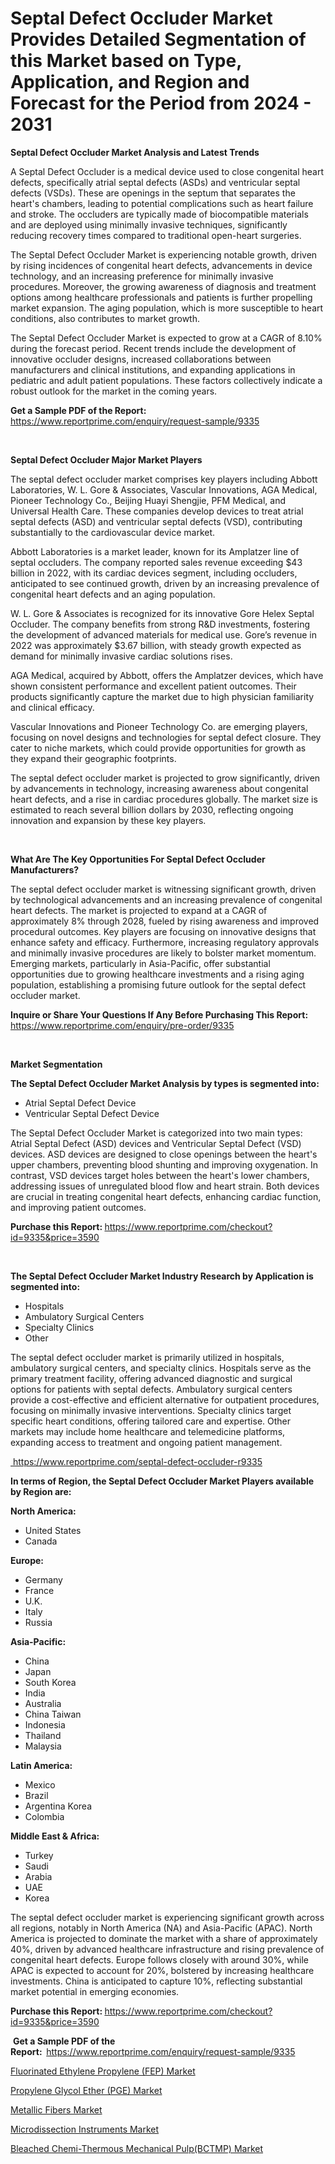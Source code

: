 <p><h1>Septal Defect Occluder Market Provides Detailed Segmentation of this Market based on Type, Application, and Region and Forecast for the Period from 2024 - 2031</h1></p><p><strong>Septal Defect Occluder Market Analysis and Latest Trends</strong></p>
<p><p>A Septal Defect Occluder is a medical device used to close congenital heart defects, specifically atrial septal defects (ASDs) and ventricular septal defects (VSDs). These are openings in the septum that separates the heart's chambers, leading to potential complications such as heart failure and stroke. The occluders are typically made of biocompatible materials and are deployed using minimally invasive techniques, significantly reducing recovery times compared to traditional open-heart surgeries.</p><p>The Septal Defect Occluder Market is experiencing notable growth, driven by rising incidences of congenital heart defects, advancements in device technology, and an increasing preference for minimally invasive procedures. Moreover, the growing awareness of diagnosis and treatment options among healthcare professionals and patients is further propelling market expansion. The aging population, which is more susceptible to heart conditions, also contributes to market growth. </p><p>The Septal Defect Occluder Market is expected to grow at a CAGR of 8.10% during the forecast period. Recent trends include the development of innovative occluder designs, increased collaborations between manufacturers and clinical institutions, and expanding applications in pediatric and adult patient populations. These factors collectively indicate a robust outlook for the market in the coming years.</p></p>
<p><strong>Get a Sample PDF of the Report:&nbsp;</strong> <a href="https://www.reportprime.com/enquiry/request-sample/9335">https://www.reportprime.com/enquiry/request-sample/9335</a></p>
<p>&nbsp;</p>
<p><strong>Septal Defect Occluder Major Market Players</strong></p>
<p><p>The septal defect occluder market comprises key players including Abbott Laboratories, W. L. Gore & Associates, Vascular Innovations, AGA Medical, Pioneer Technology Co., Beijing Huayi Shengjie, PFM Medical, and Universal Health Care. These companies develop devices to treat atrial septal defects (ASD) and ventricular septal defects (VSD), contributing substantially to the cardiovascular device market.</p><p>Abbott Laboratories is a market leader, known for its Amplatzer line of septal occluders. The company reported sales revenue exceeding $43 billion in 2022, with its cardiac devices segment, including occluders, anticipated to see continued growth, driven by an increasing prevalence of congenital heart defects and an aging population.</p><p>W. L. Gore & Associates is recognized for its innovative Gore Helex Septal Occluder. The company benefits from strong R&D investments, fostering the development of advanced materials for medical use. Gore’s revenue in 2022 was approximately $3.67 billion, with steady growth expected as demand for minimally invasive cardiac solutions rises.</p><p>AGA Medical, acquired by Abbott, offers the Amplatzer devices, which have shown consistent performance and excellent patient outcomes. Their products significantly capture the market due to high physician familiarity and clinical efficacy.</p><p>Vascular Innovations and Pioneer Technology Co. are emerging players, focusing on novel designs and technologies for septal defect closure. They cater to niche markets, which could provide opportunities for growth as they expand their geographic footprints.</p><p>The septal defect occluder market is projected to grow significantly, driven by advancements in technology, increasing awareness about congenital heart defects, and a rise in cardiac procedures globally. The market size is estimated to reach several billion dollars by 2030, reflecting ongoing innovation and expansion by these key players.</p></p>
<p>&nbsp;</p>
<p><strong>What Are The Key Opportunities For Septal Defect Occluder Manufacturers?</strong></p>
<p><p>The septal defect occluder market is witnessing significant growth, driven by technological advancements and an increasing prevalence of congenital heart defects. The market is projected to expand at a CAGR of approximately 8% through 2028, fueled by rising awareness and improved procedural outcomes. Key players are focusing on innovative designs that enhance safety and efficacy. Furthermore, increasing regulatory approvals and minimally invasive procedures are likely to bolster market momentum. Emerging markets, particularly in Asia-Pacific, offer substantial opportunities due to growing healthcare investments and a rising aging population, establishing a promising future outlook for the septal defect occluder market.</p></p>
<p><strong>Inquire or Share Your Questions If Any Before Purchasing This Report:</strong> <a href="https://www.reportprime.com/enquiry/pre-order/9335">https://www.reportprime.com/enquiry/pre-order/9335</a></p>
<p>&nbsp;</p>
<p><strong>Market Segmentation</strong></p>
<p><strong>The Septal Defect Occluder Market Analysis by types is segmented into:</strong></p>
<p><ul><li>Atrial Septal Defect Device</li><li>Ventricular Septal Defect Device</li></ul></p>
<p><p>The Septal Defect Occluder Market is categorized into two main types: Atrial Septal Defect (ASD) devices and Ventricular Septal Defect (VSD) devices. ASD devices are designed to close openings between the heart's upper chambers, preventing blood shunting and improving oxygenation. In contrast, VSD devices target holes between the heart's lower chambers, addressing issues of unregulated blood flow and heart strain. Both devices are crucial in treating congenital heart defects, enhancing cardiac function, and improving patient outcomes.</p></p>
<p><strong>Purchase this Report:&nbsp;</strong><a href="https://www.reportprime.com/checkout?id=9335&price=3590">https://www.reportprime.com/checkout?id=9335&price=3590</a></p>
<p>&nbsp;</p>
<p><strong>The Septal Defect Occluder Market Industry Research by Application is segmented into:</strong></p>
<p><ul><li>Hospitals</li><li>Ambulatory Surgical Centers</li><li>Specialty Clinics</li><li>Other</li></ul></p>
<p><p>The septal defect occluder market is primarily utilized in hospitals, ambulatory surgical centers, and specialty clinics. Hospitals serve as the primary treatment facility, offering advanced diagnostic and surgical options for patients with septal defects. Ambulatory surgical centers provide a cost-effective and efficient alternative for outpatient procedures, focusing on minimally invasive interventions. Specialty clinics target specific heart conditions, offering tailored care and expertise. Other markets may include home healthcare and telemedicine platforms, expanding access to treatment and ongoing patient management.</p></p>
<p><a href="https://www.reportprime.com/septal-defect-occluder-r9335">&nbsp;https://www.reportprime.com/septal-defect-occluder-r9335</a></p>
<p><strong>In terms of Region, the Septal Defect Occluder Market Players available by Region are:</strong></p>
<p>
    <p> <strong> North America: </strong>
        <ul>
            <li>United States</li>
            <li>Canada</li>
        </ul>
        </p> 
    <p> <strong> Europe: </strong>
        <ul>
            <li>Germany</li>
            <li>France</li>
            <li>U.K.</li>
            <li>Italy</li>
            <li>Russia</li>
        </ul>
        </p> 
    <p> <strong> Asia-Pacific: </strong>
        <ul>
            <li>China</li>
            <li>Japan</li>
            <li>South Korea</li>
            <li>India</li>
            <li>Australia</li>
            <li>China Taiwan</li>
            <li>Indonesia</li>
            <li>Thailand</li>
            <li>Malaysia</li>
        </ul>
        </p> 
    <p> <strong> Latin America: </strong>
        <ul>
            <li>Mexico</li>
            <li>Brazil</li>
            <li>Argentina Korea</li>
            <li>Colombia</li>
        </ul>
        </p> 
    <p> <strong> Middle East & Africa: </strong>
        <ul>
            <li>Turkey</li>
            <li>Saudi</li>
            <li>Arabia</li>
            <li>UAE</li>
            <li>Korea</li>
        </ul>
    </p>
    </p>
<p><p>The septal defect occluder market is experiencing significant growth across all regions, notably in North America (NA) and Asia-Pacific (APAC). North America is projected to dominate the market with a share of approximately 40%, driven by advanced healthcare infrastructure and rising prevalence of congenital heart defects. Europe follows closely with around 30%, while APAC is expected to account for 20%, bolstered by increasing healthcare investments. China is anticipated to capture 10%, reflecting substantial market potential in emerging economies.</p></p>
<p><strong>Purchase this Report: </strong><a href="https://www.reportprime.com/checkout?id=9335&price=3590">https://www.reportprime.com/checkout?id=9335&price=3590</a></p>
<p>&nbsp;<strong>Get a Sample PDF of the Report:&nbsp;&nbsp;</strong><a href="https://www.reportprime.com/enquiry/request-sample/9335">https://www.reportprime.com/enquiry/request-sample/9335</a></p>
<p><strong></strong></p>
<p><p><a href="https://medium.com/@hesterorn/the-fluorinated-ethylene-propylene-fep-market-has-grown-significantly-as-a-result-of-several-99491149720e">Fluorinated Ethylene Propylene (FEP) Market</a></p><p><a href="https://issuu.com/reportprime-2/docs/propylene-glycol-ether-pge-market-s_34ffed131be1dc">Propylene Glycol Ether (PGE) Market</a></p><p><a href="https://issuu.com/reportprime-2/docs/metallic-fibers-market-size-2030.pp_2f565ade5ceb5a">Metallic Fibers Market</a></p><p><a href="https://www.linkedin.com/pulse/microdissection-instruments-market-evolution-global-trends-unprf?trackingId=bYs8GKWdTPq5lKLnIgLNxg%3D%3D">Microdissection Instruments Market</a></p><p><a href="https://medium.com/@hesterorn/bleached-chemi-thermous-mechanical-pulp-bctmp-market-indicators-market-size-regional-breakdown-8d3dd271ca2b">Bleached Chemi-Thermous Mechanical Pulp(BCTMP) Market</a></p></p>